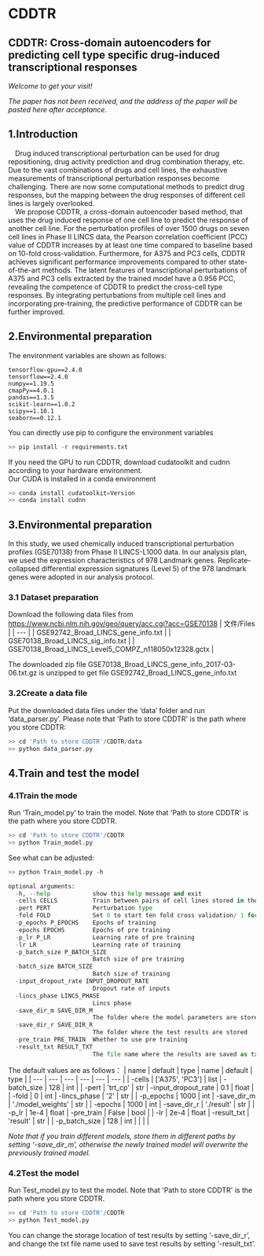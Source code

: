 # CDDTR
## CDDTR: Cross-domain autoencoders for predicting cell type specific drug-induced transcriptional responses

*Welcome to get your visit!*

*The paper has not been received, and the address of the paper will be pasted here after acceptance.*


## 1.Introduction
&emsp;Drug induced transcriptional perturbation can be used for drug repositioning, drug activity prediction and drug combination therapy, etc. Due to the vast combinations of drugs and cell lines, the exhaustive measurements of transcriptional perturbation responses become challenging. There are now some computational methods to predict drug responses, but the mapping between the drug responses of different cell lines is largely overlooked.<br>
&emsp;We propose CDDTR, a cross-domain autoencoder based method, that uses the drug induced response of one cell line to predict the response of another cell line. For the perturbation profiles of over 1500 drugs on seven cell lines in Phase II LINCS data, the Pearson correlation coefficient (PCC) value of CDDTR increases by at least one time compared to baseline based on 10-fold cross-validation. Furthermore, for A375 and PC3 cells, CDDTR achieves significant performance improvements compared to other state-of-the-art methods. The latent features of transcriptional perturbations of A375 and PC3 cells extracted by the trained model have a 0.956 PCC, revealing the competence of CDDTR to predict the cross-cell type responses. By integrating perturbations from multiple cell lines and incorporating pre-training, the predictive performance of CDDTR can be further improved.<br>
## 2.Environmental preparation
The environment variables are shown as follows:

    tensorflow-gpu==2.4.0
	tensorflow==2.4.0
	numpy==1.19.5
	cmapPy==4.0.1
	pandas==1.3.5
	scikit-learn==1.0.2
	scipy==1.10.1
	seaborn==0.12.1
You can directly use pip to configure the environment variables<br>
```python 
>> pip install -r requirements.txt
```
If you need the GPU to run CDDTR, download cudatoolkit and cudnn according to your hardware environment.<br>
Our CUDA is installed in a conda environment
```python 
>> conda install cudatoolkit=Version
>> conda install cudnn
```
## 3.Environmental preparation
In this study, we used chemically induced transcriptional perturbation profiles (GSE70138) from Phase II LINCS-L1000 data. In our analysis plan, we used the expression characteristics of 978 Landmark genes. Replicate-collapsed differential expression signatures (Level 5) of the 978 landmark genes were adopted in our analysis protocol.
### 3.1 Dataset preparation
Download the following data files from https://www.ncbi.nlm.nih.gov/geo/query/acc.cgi?acc=GSE70138
| 文件/Files |
| --- |
| GSE92742_Broad_LINCS_gene_info.txt |
| GSE70138_Broad_LINCS_sig_info.txt |
| GSE70138_Broad_LINCS_Level5_COMPZ_n118050x12328.gctx |

The downloaded zip file GSE70138_Broad_LINCS_gene_info_2017-03-06.txt.gz is unzipped to get file GSE92742_Broad_LINCS_gene_info.txt
### 3.2Create a data file
Put the downloaded data files under the ‘data’ folder and run ‘data_parser.py’. Please note that 'Path to store CDDTR' is the path where you store CDDTR:
```python  
>> cd 'Path to store CDDTR'/CDDTR/data
>> python data_parser.py
```
## 4.Train and test the model
### 4.1Train the mode
Run ‘Train_model.py’ to train the model. Note that 'Path to store CDDTR' is the path where you store CDDTR.
```python  
>> cd 'Path to store CDDTR'/CDDTR
>> python Train_model.py
```
See what can be adjusted:
```python  
>> python Train_model.py -h
```
```python 
optional arguments:
  -h, --help            show this help message and exit
  -cells CELLS          Train between pairs of cell lines stored in the list
  -pert PERT            Perturbation type
  -fold FOLD            Set 0 to start ten fold cross validation/ 1 for 70 training/ 2 to start training all
  -p_epochs P_EPOCHS    Epochs of training
  -epochs EPOCHS        Epochs of pre training
  -p_lr P_LR            Learning rate of pre training
  -lr LR                Learning rate of training
  -p_batch_size P_BATCH_SIZE
                        Batch size of pre training
  -batch_size BATCH_SIZE
                        Batch size of training
  -input_dropout_rate INPUT_DROPOUT_RATE
                        Dropout rate of inputs
  -lincs_phase LINCS_PHASE
                        Lincs phase
  -save_dir_m SAVE_DIR_M
                        The folder where the model parameters are stored
  -save_dir_r SAVE_DIR_R
                        The folder where the test results are stored
  -pre_train PRE_TRAIN  Whether to use pre training
  -result_txt RESULT_TXT
                        The file name where the results are saved as txt, txt is saved in save_dir_r
```
The default values are as follows：
| name | default | type | name | default | type |
| --- | --- | --- | --- | --- | --- |
| -cells | ['A375', 'PC3'] | list | -batch_size | 128 | int |
| -pert | 'trt_cp' | str | -input_dropout_rate | 0.1 | float |
| -fold | 0 | int | -lincs_phase | '2' | str |
| -p_epochs | 1000 | int | -save_dir_m | './model_weights' | str |
| -epochs | 1000 | int | -save_dir_r | './result' | str |
| -p_lr | 1e-4 | float | -pre_train | False | bool |
| -lr | 2e-4 | float | -result_txt | 'result' | str |
| -p_batch_size | 128 | int |   |  |  |

*Note that if you train different models, store them in different paths by setting ‘-save_dir_m’, otherwise the newly trained model will overwrite the previously trained model.*
### 4.2Test the model
Run Test_model.py to test the model. Note that 'Path to store CDDTR' is the path where you store CDDTR.
```python  
>> cd 'Path to store CDDTR'/CDDTR
>> python Test_model.py
```
You can change the storage location of test results by setting ‘-save_dir_r’, and change the txt file name used to save test results by setting ‘-result_txt’.
